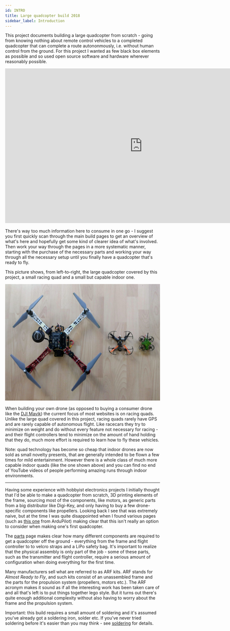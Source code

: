 ```yaml
---
id: INTRO
title: Large quadcopter build 2018
sidebar_label: Introduction
---
```


This project documents building a large quadcopter from scratch - going from knowing nothing about remote control vehicles to a completed quadcopter that can complete a route autononmously, i.e. without human control from the ground. For this project I wanted as few black box elements as possible and so used open source software and hardware wherever reasonably possible.

<!-- Add &autoplay=1 to autoplay. -->
<iframe
    width="892" height="502"
    src="https://www.youtube.com/embed/zLzhGyQgPUc?version=3&loop=1&playlist=zLzhGyQgPUc"
    frameborder="0"
    allow="accelerometer; autoplay; encrypted-media; gyroscope; picture-in-picture"
    allowfullscreen>
</iframe>
<p></p>
There's way too much information here to consume in one go - I suggest you first quickly scan through the main build pages to get an overview of what's here and hopefully get some kind of clearer idea of what's involved. Then work your way through the pages in a more systematic manner, starting with the purchase of the necessary parts and working your way through all the necessary setup until you finally have a quadcopter that's ready to fly.

This picture shows, from left-to-right, the large quadcopter covered by this project, a small racing quad and a small but capable indoor one.

![comparison](assets/images/comparison.jpg)

When building your own drone (as opposed to buying a consumer drone like the [DJI Mavik](https://www.dji.com/ch/mavic-2)) the current focus of most websites is on racing quads. Unlike the large quad covered in this project, racing quads rarely have GPS and are rarely capable of autonomous flight. Like racecars they try to minimize on weight and do without every feature not necessary for racing - and their flight controllers tend to minimize on the amount of hand holding that they do, much more effort is required to learn how to fly these vehicles.

Note: quad technology has become so cheap that indoor drones are now sold as small novelty presents, that are generally intended to be flown a few times for mild entertainment. However there is a whole class of much more capable indoor quads (like the one shown above) and you can find no end of YouTube videos of people performing amazing runs through indoor environments.

---

Having some experience with hobbyist electronics projects I initially thought that I'd be able to make a quadcopter from scratch, 3D printing elements of the frame, sourcing most of the components, like motors, as generic parts from a big distributor like Digi-Key, and only having to buy a few drone-specific components like propellers. Looking back I see that was extremely naive, but at the time I was quite disappointed when I found various pages (such as [this one](http://ardupilot.org/copter/docs/build-your-own-multicopter.html) from ArduPilot) making clear that this isn't really an option to consider when making one's first quadcopter.

The [parts](parts.md) page makes clear how many different components are required to get a quadcopter off the ground - everything from the frame and flight controller to to velcro straps and a LiPo safety bag. It's important to realize that the physical assembly is only part of the job - some of these parts, such as the transmitter and flight controller, require a serious amount of configuration when doing everything for the first time.

Many manufacturers sell what are referred to as ARF kits. ARF stands for _Almost Ready to Fly_, and such kits consist of an unassembled frame and the parts for the propulsion system (propellers, motors etc.). The ARF acronym makes it sound as if all the interesting work has been taken care of and all that's left is to put things together lego style. But it turns out there's quite enough additional complexity without also having to worry about the frame and the propulsion system.

Important: this build requires a small amount of soldering and it's assumed you've already got a soldering iron, solder etc. If you've never tried soldering before it's easier than you may think - see [soldering](soldering.md) for details.
